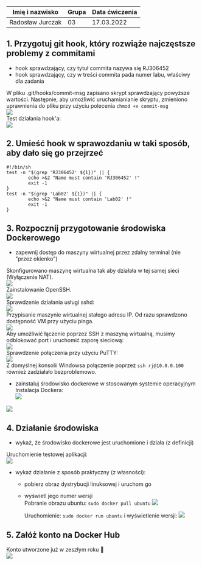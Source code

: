 | Imię i nazwisko  | Grupa | Data ćwiczenia     |
|------------------|-------|------------|
| Radosław Jurczak | 03    | 17.03.2022 |

## 1. Przygotuj git hook, który rozwiąże najczęstsze problemy z commitami
* hook sprawdzający, czy tytuł commita nazywa się RJ306452
* hook sprawdzający, czy w treści commita pada numer labu, właściwy dla zadania

W pliku .git/hooks/commit-msg zapisano skrypt sprawdzający powyższe wartości.
Następnie, aby umożliwić uruchamianianie skryptu, zmieniono uprawnienia do pliku przy użyciu polecenia `chmod +x commit-msg`  
![](1.png)  
Test działania hook'a:  
![](2.png)

## 2. Umieść hook w sprawozdaniu w taki sposób, aby dało się go przejrzeć
```
#!/bin/sh
test -n "$(grep 'RJ306452' ${1})" || {
        echo >&2 "Name must contain 'RJ306452' !"
        exit -1
}
test -n "$(grep 'Lab02' ${1})" || {
        echo >&2 "Name must contain 'Lab02' !"
        exit -1
}
```
## 3. Rozpocznij przygotowanie środowiska Dockerowego 
* zapewnij dostęp do maszyny wirtualnej przez zdalny terminal (nie "przez okienko")

Skonfigurowano maszynę wirtualna tak aby działała w tej samej sieci (Wyłączenie NAT).  
![](3.png)  
Zainstalowanie OpenSSH.  
![](4.png)  
Sprawdzenie działania usługi sshd:  
![](5.png)  
Przypisanie maszynie wirtualnej stałego adresu IP. Od razu sprawdzono dostępność VM przy użyciu pinga.  
![](6.png)  
Aby umożliwić łączenie poprzez SSH z maszyną wirtualną, musimy odblokować port i uruchomić zaporę sieciową:  
![](7.png)  
Sprawdzenie połączenia przy użyciu PuTTY:  
![](8.png)  
Z domyślnej konsolii Windowsa połączenie poprzez `ssh rj@10.0.0.100` również zadziałało bezproblemowo.

* zainstaluj środowisko dockerowe w stosowanym systemie operacyjnym
Instalacja Dockera:  
![](9.png)  

![](10.png)

## 4. Działanie środowiska 
* wykaż, że środowisko dockerowe jest uruchomione i działa (z definicji)

Uruchomienie testowej aplikacji:  
![](11.png)

* wykaż działanie z sposób praktyczny (z własności):
	* pobierz obraz dystrybucji linuksowej i uruchom go
	* wyświetl jego numer wersji		
		Pobranie obrazu ubuntu: `sudo docker pull ubuntu`
		![](12.png)
		
		Uruchomienie: `sudo docker run ubuntu` i wyświetlenie wersji:
		![](13.png)
		
## 5. Załóż konto na Docker Hub
Konto utworzone już w zeszłym roku 🤠  
![](14.png)